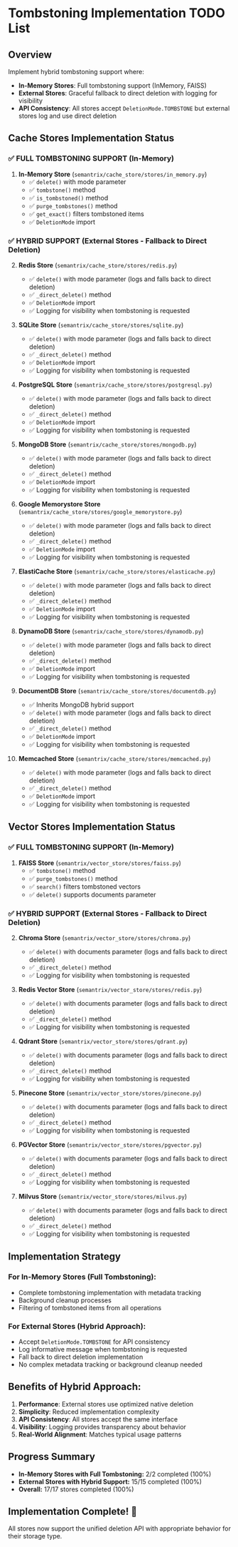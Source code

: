 # Tombstoning Implementation TODO List

## Overview
Implement hybrid tombstoning support where:
- **In-Memory Stores**: Full tombstoning support (InMemory, FAISS)
- **External Stores**: Graceful fallback to direct deletion with logging for visibility
- **API Consistency**: All stores accept `DeletionMode.TOMBSTONE` but external stores log and use direct deletion

## Cache Stores Implementation Status

### ✅ FULL TOMBSTONING SUPPORT (In-Memory)
1. **In-Memory Store** (`semantrix/cache_store/stores/in_memory.py`)
   - ✅ `delete()` with mode parameter
   - ✅ `tombstone()` method
   - ✅ `is_tombstoned()` method
   - ✅ `purge_tombstones()` method
   - ✅ `get_exact()` filters tombstoned items
   - ✅ `DeletionMode` import

### ✅ HYBRID SUPPORT (External Stores - Fallback to Direct Deletion)
2. **Redis Store** (`semantrix/cache_store/stores/redis.py`)
   - ✅ `delete()` with mode parameter (logs and falls back to direct deletion)
   - ✅ `_direct_delete()` method
   - ✅ `DeletionMode` import
   - ✅ Logging for visibility when tombstoning is requested

3. **SQLite Store** (`semantrix/cache_store/stores/sqlite.py`)
   - ✅ `delete()` with mode parameter (logs and falls back to direct deletion)
   - ✅ `_direct_delete()` method
   - ✅ `DeletionMode` import
   - ✅ Logging for visibility when tombstoning is requested

4. **PostgreSQL Store** (`semantrix/cache_store/stores/postgresql.py`)
   - ✅ `delete()` with mode parameter (logs and falls back to direct deletion)
   - ✅ `_direct_delete()` method
   - ✅ `DeletionMode` import
   - ✅ Logging for visibility when tombstoning is requested

5. **MongoDB Store** (`semantrix/cache_store/stores/mongodb.py`)
   - ✅ `delete()` with mode parameter (logs and falls back to direct deletion)
   - ✅ `_direct_delete()` method
   - ✅ `DeletionMode` import
   - ✅ Logging for visibility when tombstoning is requested

6. **Google Memorystore Store** (`semantrix/cache_store/stores/google_memorystore.py`)
   - ✅ `delete()` with mode parameter (logs and falls back to direct deletion)
   - ✅ `_direct_delete()` method
   - ✅ `DeletionMode` import
   - ✅ Logging for visibility when tombstoning is requested

7. **ElastiCache Store** (`semantrix/cache_store/stores/elasticache.py`)
   - ✅ `delete()` with mode parameter (logs and falls back to direct deletion)
   - ✅ `_direct_delete()` method
   - ✅ `DeletionMode` import
   - ✅ Logging for visibility when tombstoning is requested

8. **DynamoDB Store** (`semantrix/cache_store/stores/dynamodb.py`)
   - ✅ `delete()` with mode parameter (logs and falls back to direct deletion)
   - ✅ `_direct_delete()` method
   - ✅ `DeletionMode` import
   - ✅ Logging for visibility when tombstoning is requested

9. **DocumentDB Store** (`semantrix/cache_store/stores/documentdb.py`)
   - ✅ Inherits MongoDB hybrid support
   - ✅ `delete()` with mode parameter (logs and falls back to direct deletion)
   - ✅ `_direct_delete()` method
   - ✅ `DeletionMode` import
   - ✅ Logging for visibility when tombstoning is requested

10. **Memcached Store** (`semantrix/cache_store/stores/memcached.py`)
    - ✅ `delete()` with mode parameter (logs and falls back to direct deletion)
    - ✅ `_direct_delete()` method
    - ✅ `DeletionMode` import
    - ✅ Logging for visibility when tombstoning is requested

## Vector Stores Implementation Status

### ✅ FULL TOMBSTONING SUPPORT (In-Memory)
1. **FAISS Store** (`semantrix/vector_store/stores/faiss.py`)
   - ✅ `tombstone()` method
   - ✅ `purge_tombstones()` method
   - ✅ `search()` filters tombstoned vectors
   - ✅ `delete()` supports documents parameter

### ✅ HYBRID SUPPORT (External Stores - Fallback to Direct Deletion)
2. **Chroma Store** (`semantrix/vector_store/stores/chroma.py`)
   - ✅ `delete()` with documents parameter (logs and falls back to direct deletion)
   - ✅ `_direct_delete()` method
   - ✅ Logging for visibility when tombstoning is requested

3. **Redis Vector Store** (`semantrix/vector_store/stores/redis.py`)
   - ✅ `delete()` with documents parameter (logs and falls back to direct deletion)
   - ✅ `_direct_delete()` method
   - ✅ Logging for visibility when tombstoning is requested

4. **Qdrant Store** (`semantrix/vector_store/stores/qdrant.py`)
   - ✅ `delete()` with documents parameter (logs and falls back to direct deletion)
   - ✅ `_direct_delete()` method
   - ✅ Logging for visibility when tombstoning is requested

5. **Pinecone Store** (`semantrix/vector_store/stores/pinecone.py`)
   - ✅ `delete()` with documents parameter (logs and falls back to direct deletion)
   - ✅ `_direct_delete()` method
   - ✅ Logging for visibility when tombstoning is requested

6. **PGVector Store** (`semantrix/vector_store/stores/pgvector.py`)
   - ✅ `delete()` with documents parameter (logs and falls back to direct deletion)
   - ✅ `_direct_delete()` method
   - ✅ Logging for visibility when tombstoning is requested

7. **Milvus Store** (`semantrix/vector_store/stores/milvus.py`)
   - ✅ `delete()` with documents parameter (logs and falls back to direct deletion)
   - ✅ `_direct_delete()` method
   - ✅ Logging for visibility when tombstoning is requested

## Implementation Strategy

### For In-Memory Stores (Full Tombstoning):
- Complete tombstoning implementation with metadata tracking
- Background cleanup processes
- Filtering of tombstoned items from all operations

### For External Stores (Hybrid Approach):
- Accept `DeletionMode.TOMBSTONE` for API consistency
- Log informative message when tombstoning is requested
- Fall back to direct deletion implementation
- No complex metadata tracking or background cleanup needed

## Benefits of Hybrid Approach:
1. **Performance**: External stores use optimized native deletion
2. **Simplicity**: Reduced implementation complexity
3. **API Consistency**: All stores accept the same interface
4. **Visibility**: Logging provides transparency about behavior
5. **Real-World Alignment**: Matches typical usage patterns

## Progress Summary
- **In-Memory Stores with Full Tombstoning:** 2/2 completed (100%)
- **External Stores with Hybrid Support:** 15/15 completed (100%)
- **Overall:** 17/17 stores completed (100%)

## Implementation Complete! 🎉
All stores now support the unified deletion API with appropriate behavior for their storage type.

